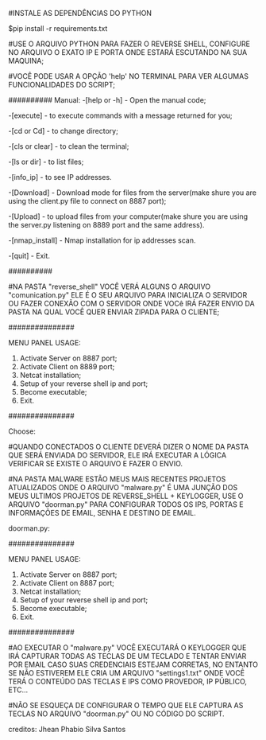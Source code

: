 #INSTALE AS DEPENDÊNCIAS DO PYTHON 

$pip install -r requirements.txt

#USE O ARQUIVO PYTHON PARA FAZER O REVERSE SHELL, CONFIGURE NO ARQUIVO O EXATO IP E PORTA ONDE
ESTARÁ ESCUTANDO NA SUA MAQUINA;

#VOCÊ PODE USAR A OPÇÃO 'help' NO TERMINAL PARA VER ALGUMAS FUNCIONALIDADES DO SCRIPT;

##########
Manual:
-[help or -h] - Open the manual code;

-[execute] - to execute commands with a message returned for you;

-[cd or Cd] - to change directory;

-[cls or clear] - to clean the terminal;

-[ls or dir] - to list files;

-[info_ip] - to see IP addresses.

-[Download] - Download mode for files from the server(make shure you are using the client.py file to connect on 8887 port);

-[Upload] - to upload files from your computer(make shure you are using the server.py listening on 8889 port and the same address).

-[nmap_install] - Nmap installation for ip addresses scan.

-[quit] - Exit.

##########

#NA PASTA "reverse_shell" VOCÊ VERÁ ALGUNS O ARQUIVO "comunication.py"  ELE É O SEU ARQUIVO PARA INICIALIZA O SERVIDOR OU FAZER
CONEXÃO COM O SERVIDOR ONDE VOCê IRÁ FAZER ENVIO DA PASTA NA QUAL VOCÊ QUER ENVIAR ZIPADA PARA O CLIENTE;

###############

MENU PANEL USAGE:

1. Activate Server on 8887 port;
2. Activate Client on 8889 port;
3. Netcat installation;
4. Setup of your reverse shell ip and port;
5. Become executable;
6. Exit.

###############

Choose: 

#QUANDO CONECTADOS O CLIENTE DEVERÁ DIZER O NOME DA PASTA QUE SERÁ 
ENVIADA DO SERVIDOR, ELE IRÁ EXECUTAR A LÓGICA VERIFICAR SE EXISTE O ARQUIVO E FAZER O ENVIO.

#NA PASTA MALWARE ESTÃO MEUS MAIS RECENTES PROJETOS ATUALIZADOS ONDE O ARQUIVO "malware.py" É UMA JUNÇÃO DOS MEUS ULTIMOS PROJETOS 
DE REVERSE_SHELL + KEYLOGGER, USE O ARQUIVO "doorman.py" PARA CONFIGURAR TODOS OS IPS, PORTAS E INFORMAÇÕES DE EMAIL, SENHA E DESTINO
DE EMAIL. 

doorman.py:

###############

MENU PANEL USAGE:

1. Activate Server on 8887 port;
2. Activate Client on 8887 port;
3. Netcat installation;
4. Setup of your reverse shell ip and port;
5. Become executable;
6. Exit.

###############

#AO EXECUTAR O "malware.py" VOCÊ EXECUTARÁ O KEYLOGGER QUE IRÁ CAPTURAR TODAS AS TECLAS DE UM TECLADO E TENTAR ENVIAR POR EMAIL 
CASO SUAS CREDENCIAIS ESTEJAM CORRETAS, NO ENTANTO SE NÃO ESTIVEREM ELE CRIA UM ARQUIVO "settings1.txt"  ONDE VOCÊ TERÁ O CONTEÚDO 
DAS TECLAS E IPS COMO PROVEDOR, IP PÚBLICO, ETC...

#NÃO SE ESQUEÇA DE CONFIGURAR O TEMPO QUE ELE CAPTURA AS TECLAS NO ARQUIVO "doorman.py" OU NO CÓDIGO DO SCRIPT.




creditos: Jhean Phabio Silva Santos
